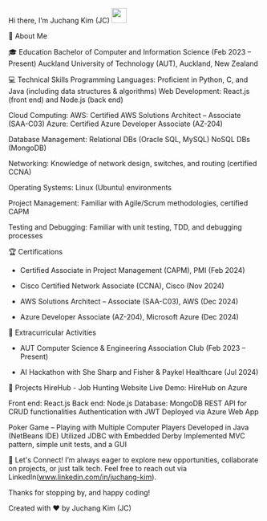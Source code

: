 Hi there, I’m Juchang Kim (JC) <img src="https://media.giphy.com/media/hvRJCLFzcasrR4ia7z/giphy.gif" width="30px">

:wave: About Me

:mortar_board: Education
Bachelor of Computer and Information Science (Feb 2023 – Present)
Auckland University of Technology (AUT), Auckland, New Zealand



:computer: Technical Skills
Programming Languages: Proficient in Python, C, and Java (including data structures & algorithms)
Web Development: React.js (front end) and Node.js (back end)

Cloud Computing:
AWS: Certified AWS Solutions Architect – Associate (SAA-C03)
Azure: Certified Azure Developer Associate (AZ-204)

Database Management:
Relational DBs (Oracle SQL, MySQL)
NoSQL DBs (MongoDB)

Networking: Knowledge of network design, switches, and routing (certified CCNA)

Operating Systems: Linux (Ubuntu) environments

Project Management: Familiar with Agile/Scrum methodologies, certified CAPM

Testing and Debugging: Familiar with unit testing, TDD, and debugging processes

:trophy: Certifications
- Certified Associate in Project Management (CAPM), PMI (Feb 2024)

- Cisco Certified Network Associate (CCNA), Cisco (Nov 2024)

- AWS Solutions Architect – Associate (SAA-C03), AWS (Dec 2024)

- Azure Developer Associate (AZ-204), Microsoft Azure (Dec 2024)


:star2: Extracurricular Activities
- AUT Computer Science & Engineering Association Club (Feb 2023 – Present)

- AI Hackathon with She Sharp and Fisher & Paykel Healthcare (Jul 2024)


:rocket: Projects
HireHub - Job Hunting Website
Live Demo: HireHub on Azure

Front end: React.js
Back end: Node.js
Database: MongoDB
REST API for CRUD functionalities
Authentication with JWT
Deployed via Azure Web App

Poker Game – Playing with Multiple Computer Players
Developed in Java (NetBeans IDE)
Utilized JDBC with Embedded Derby
Implemented MVC pattern, simple unit tests, and a GUI


:handshake: Let's Connect!
I’m always eager to explore new opportunities, collaborate on projects, or just talk tech. Feel free to reach out via LinkedIn(www.linkedin.com/in/juchang-kim).

Thanks for stopping by, and happy coding!

Created with :heart: by Juchang Kim (JC)

